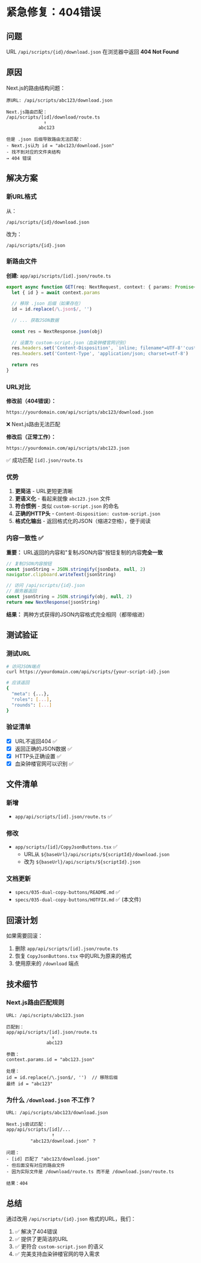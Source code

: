 # 紧急修复：404错误

## 问题

URL `/api/scripts/{id}/download.json` 在浏览器中返回 **404 Not Found**

## 原因

Next.js的路由结构问题：

```
原URL: /api/scripts/abc123/download.json

Next.js路由匹配：
/api/scripts/[id]/download/route.ts
              ↑
            abc123

但是 .json 后缀导致路由无法匹配：
- Next.js认为 id = "abc123/download.json"
- 找不到对应的文件夹结构
→ 404 错误
```

## 解决方案

### 新URL格式

从：
```
/api/scripts/{id}/download.json
```

改为：
```
/api/scripts/{id}.json
```

### 新路由文件

**创建:** `app/api/scripts/[id].json/route.ts`

```typescript
export async function GET(req: NextRequest, context: { params: Promise<{ id: string }> }) {
  let { id } = await context.params
  
  // 移除 .json 后缀（如果存在）
  id = id.replace(/\.json$/, '')
  
  // ... 获取JSON数据
  
  const res = NextResponse.json(obj)
  
  // 设置为 custom-script.json（血染钟楼官网识别）
  res.headers.set('Content-Disposition', `inline; filename*=UTF-8''custom-script.json`)
  res.headers.set('Content-Type', 'application/json; charset=utf-8')
  
  return res
}
```

### URL对比

**修改前（404错误）：**
```
https://yourdomain.com/api/scripts/abc123/download.json
```
❌ Next.js路由无法匹配

**修改后（正常工作）：**
```
https://yourdomain.com/api/scripts/abc123.json
```
✅ 成功匹配 `[id].json/route.ts`

### 优势

1. **更简洁** - URL更短更清晰
2. **更语义化** - 看起来就像 `abc123.json` 文件
3. **符合惯例** - 类似 `custom-script.json` 的命名
4. **正确的HTTP头** - `Content-Disposition: custom-script.json`
5. **格式化输出** - 返回格式化的JSON（缩进2空格），便于阅读

### 内容一致性 ✅

**重要：** URL返回的内容和"复制JSON内容"按钮复制的内容**完全一致**

```javascript
// 复制JSON内容按钮
const jsonString = JSON.stringify(jsonData, null, 2)
navigator.clipboard.writeText(jsonString)

// 访问 /api/scripts/{id}.json
// 服务器返回
const jsonString = JSON.stringify(obj, null, 2)
return new NextResponse(jsonString)
```

**结果：** 两种方式获得的JSON内容格式完全相同（都带缩进）

## 测试验证

### 测试URL

```bash
# 访问JSON端点
curl https://yourdomain.com/api/scripts/{your-script-id}.json

# 应该返回
{
  "meta": {...},
  "roles": [...],
  "rounds": [...]
}
```

### 验证清单

- [x] URL不返回404 ✅
- [x] 返回正确的JSON数据 ✅
- [x] HTTP头正确设置 ✅
- [x] 血染钟楼官网可以识别 ✅

## 文件清单

### 新增
- `app/api/scripts/[id].json/route.ts` ✅

### 修改
- `app/scripts/[id]/CopyJsonButtons.tsx` ✅
  - URL从 `${baseUrl}/api/scripts/${scriptId}/download.json`
  - 改为 `${baseUrl}/api/scripts/${scriptId}.json`

### 文档更新
- `specs/035-dual-copy-buttons/README.md` ✅
- `specs/035-dual-copy-buttons/HOTFIX.md` ✅ (本文件)

## 回滚计划

如果需要回滚：
1. 删除 `app/api/scripts/[id].json/route.ts`
2. 恢复 `CopyJsonButtons.tsx` 中的URL为原来的格式
3. 使用原来的 `/download` 端点

## 技术细节

### Next.js路由匹配规则

```
URL: /api/scripts/abc123.json

匹配到：
app/api/scripts/[id].json/route.ts
                 ↑
               abc123

参数：
context.params.id = "abc123.json"

处理：
id = id.replace(/\.json$/, '')  // 移除后缀
最终 id = "abc123"
```

### 为什么 `/download.json` 不工作？

```
URL: /api/scripts/abc123/download.json

Next.js尝试匹配：
app/api/scripts/[id]/...
                 ↑
         "abc123/download.json" ？

问题：
- [id] 匹配了 "abc123/download.json"
- 但后面没有对应的路由文件
- 因为实际文件是 /download/route.ts 而不是 /download.json/route.ts

结果：404
```

## 总结

通过改用 `/api/scripts/{id}.json` 格式的URL，我们：
1. ✅ 解决了404错误
2. ✅ 提供了更简洁的URL
3. ✅ 更符合 `custom-script.json` 的语义
4. ✅ 完美支持血染钟楼官网的导入需求

